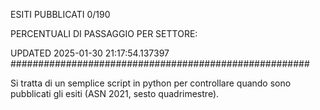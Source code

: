 ESITI PUBBLICATI 0/190 

PERCENTUALI DI PASSAGGIO PER SETTORE:

UPDATED 2025-01-30 21:17:54.137397
###################################################### 

Si tratta di un semplice script in python per controllare quando sono pubblicati gli esiti (ASN 2021, sesto quadrimestre).

